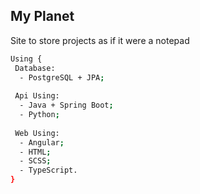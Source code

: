 ## My Planet

Site to store projects as if it were a notepad

```bash
Using {
 Database:
  - PostgreSQL + JPA;
  
 Api Using:
  - Java + Spring Boot;
  - Python;
 
 Web Using:
  - Angular;
  - HTML;
  - SCSS;
  - TypeScript.
}
```
